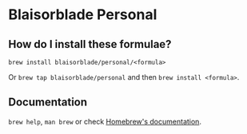 # Blaisorblade Personal

## How do I install these formulae?
`brew install blaisorblade/personal/<formula>`

Or `brew tap blaisorblade/personal` and then `brew install <formula>`.

## Documentation
`brew help`, `man brew` or check [Homebrew's documentation](https://docs.brew.sh).
